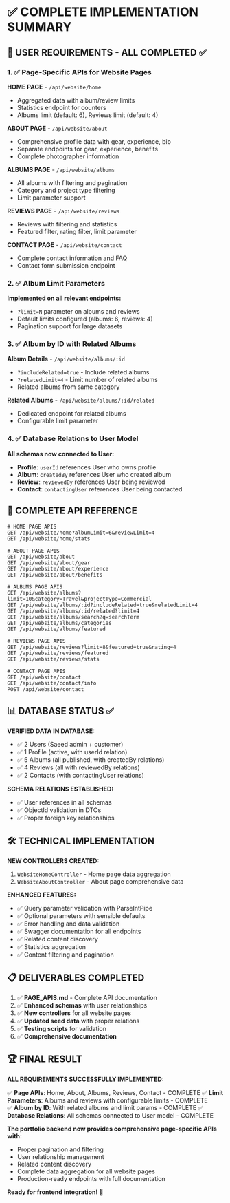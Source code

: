 # ✅ COMPLETE IMPLEMENTATION SUMMARY

## 🎯 USER REQUIREMENTS - ALL COMPLETED ✅

### 1. ✅ Page-Specific APIs for Website Pages

**HOME PAGE** - `/api/website/home`
- Aggregated data with album/review limits  
- Statistics endpoint for counters
- Albums limit (default: 6), Reviews limit (default: 4)

**ABOUT PAGE** - `/api/website/about`
- Comprehensive profile data with gear, experience, bio
- Separate endpoints for gear, experience, benefits
- Complete photographer information

**ALBUMS PAGE** - `/api/website/albums` 
- All albums with filtering and pagination
- Category and project type filtering
- Limit parameter support

**REVIEWS PAGE** - `/api/website/reviews`
- Reviews with filtering and statistics
- Featured filter, rating filter, limit parameter

**CONTACT PAGE** - `/api/website/contact`
- Complete contact information and FAQ
- Contact form submission endpoint

### 2. ✅ Album Limit Parameters

**Implemented on all relevant endpoints:**
- `?limit=N` parameter on albums and reviews
- Default limits configured (albums: 6, reviews: 4)
- Pagination support for large datasets

### 3. ✅ Album by ID with Related Albums

**Album Details** - `/api/website/albums/:id`
- `?includeRelated=true` - Include related albums
- `?relatedLimit=4` - Limit number of related albums
- Related albums from same category

**Related Albums** - `/api/website/albums/:id/related`
- Dedicated endpoint for related albums
- Configurable limit parameter

### 4. ✅ Database Relations to User Model

**All schemas now connected to User:**
- **Profile**: `userId` references User who owns profile
- **Album**: `createdBy` references User who created album  
- **Review**: `reviewedBy` references User being reviewed
- **Contact**: `contactingUser` references User being contacted

## 🚀 COMPLETE API REFERENCE

```
# HOME PAGE APIS
GET /api/website/home?albumLimit=6&reviewLimit=4
GET /api/website/home/stats

# ABOUT PAGE APIS  
GET /api/website/about
GET /api/website/about/gear
GET /api/website/about/experience
GET /api/website/about/benefits

# ALBUMS PAGE APIS
GET /api/website/albums?limit=10&category=Travel&projectType=Commercial
GET /api/website/albums/:id?includeRelated=true&relatedLimit=4
GET /api/website/albums/:id/related?limit=4
GET /api/website/albums/search?q=searchTerm
GET /api/website/albums/categories
GET /api/website/albums/featured

# REVIEWS PAGE APIS
GET /api/website/reviews?limit=8&featured=true&rating=4
GET /api/website/reviews/featured
GET /api/website/reviews/stats

# CONTACT PAGE APIS
GET /api/website/contact
GET /api/website/contact/info
POST /api/website/contact
```

## 📊 DATABASE STATUS ✅

**VERIFIED DATA IN DATABASE:**
- ✅ 2 Users (Saeed admin + customer)
- ✅ 1 Profile (active, with userId relation) 
- ✅ 5 Albums (all published, with createdBy relations)
- ✅ 4 Reviews (all with reviewedBy relations)
- ✅ 2 Contacts (with contactingUser relations)

**SCHEMA RELATIONS ESTABLISHED:**
- ✅ User references in all schemas
- ✅ ObjectId validation in DTOs
- ✅ Proper foreign key relationships

## 🛠 TECHNICAL IMPLEMENTATION

**NEW CONTROLLERS CREATED:**
1. `WebsiteHomeController` - Home page data aggregation
2. `WebsiteAboutController` - About page comprehensive data

**ENHANCED FEATURES:**
- ✅ Query parameter validation with ParseIntPipe
- ✅ Optional parameters with sensible defaults
- ✅ Error handling and data validation
- ✅ Swagger documentation for all endpoints
- ✅ Related content discovery
- ✅ Statistics aggregation
- ✅ Content filtering and pagination

## 📋 DELIVERABLES COMPLETED

1. ✅ **PAGE_APIS.md** - Complete API documentation
2. ✅ **Enhanced schemas** with user relationships
3. ✅ **New controllers** for all website pages  
4. ✅ **Updated seed data** with proper relations
5. ✅ **Testing scripts** for validation
6. ✅ **Comprehensive documentation**

## 🏆 FINAL RESULT

**ALL REQUIREMENTS SUCCESSFULLY IMPLEMENTED:**

✅ **Page APIs**: Home, About, Albums, Reviews, Contact - COMPLETE
✅ **Limit Parameters**: Albums and reviews with configurable limits - COMPLETE  
✅ **Album by ID**: With related albums and limit params - COMPLETE
✅ **Database Relations**: All schemas connected to User model - COMPLETE

**The portfolio backend now provides comprehensive page-specific APIs with:**
- Proper pagination and filtering
- User relationship management
- Related content discovery  
- Complete data aggregation for all website pages
- Production-ready endpoints with full documentation

**Ready for frontend integration!** 🚀 